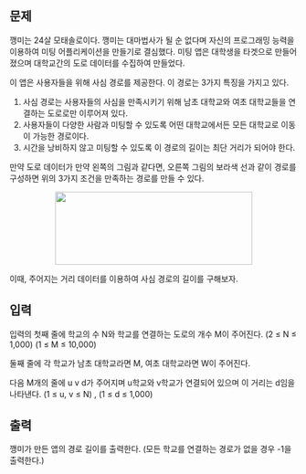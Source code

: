## 문제
깽미는 24살 모태솔로이다. 깽미는 대마법사가 될 순 없다며 자신의 프로그래밍 능력을 이용하여 미팅 어플리케이션을 만들기로 결심했다. 미팅 앱은 대학생을 타겟으로 만들어졌으며 대학교간의 도로 데이터를 수집하여 만들었다.

이 앱은 사용자들을 위해 사심 경로를 제공한다. 이 경로는 3가지 특징을 가지고 있다.

1. 사심 경로는 사용자들의 사심을 만족시키기 위해 남초 대학교와 여초 대학교들을 연결하는 도로로만 이루어져 있다.
2. 사용자들이 다양한 사람과 미팅할 수 있도록 어떤 대학교에서든 모든 대학교로 이동이 가능한 경로이다.
3. 시간을 낭비하지 않고 미팅할 수 있도록 이 경로의 길이는 최단 거리가 되어야 한다.

만약 도로 데이터가 만약 왼쪽의 그림과 같다면, 오른쪽 그림의 보라색 선과 같이 경로를 구성하면 위의 3가지 조건을 만족하는 경로를 만들 수 있다.

<p align = "center"><img alt="" src="https://onlinejudgeimages.s3-ap-northeast-1.amazonaws.com/problem/14621/1.png" height = 128px width = 345></p>

이때, 주어지는 거리 데이터를 이용하여 사심 경로의 길이를 구해보자.

## 입력
입력의 첫째 줄에 학교의 수 N와 학교를 연결하는 도로의 개수 M이 주어진다. (2 ≤ N ≤ 1,000) (1 ≤ M ≤ 10,000)

둘째 줄에 각 학교가 남초 대학교라면 M, 여초 대학교라면 W이 주어진다.

다음 M개의 줄에 u v d가 주어지며 u학교와 v학교가 연결되어 있으며 이 거리는 d임을 나타낸다. (1 ≤ u, v ≤ N) , (1 ≤ d ≤ 1,000)

## 출력
깽미가 만든 앱의 경로 길이를 출력한다. (모든 학교를 연결하는 경로가 없을 경우 -1을 출력한다.)
